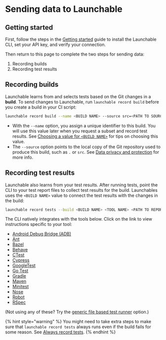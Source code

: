 # Sending data to Launchable

## Getting started

First, follow the steps in the [Getting started](../getting-started.md) guide to install the Launchable CLI, set your API key, and verify your connection.

Then return to this page to complete the two steps for sending data:

1. Recording builds
2. Recording test results

## Recording builds

Launchable learns from and selects tests based on the Git changes in a **build**. To send changes to Launchable, run `launchable record build` before you create a build in your CI script:

```bash
launchable record build --name <BUILD NAME> --source src=<PATH TO SOURCE>
```

* With the `--name` option, you assign a unique identifier to this build. You will use this value later when you request a subset and record test results. See [Choosing a value for `<BUILD NAME>`](resources/build-names.md) for tips on choosing this value.
* The `--source` option points to the local copy of the Git repository used to produce this build, such as `.` or `src`. See [Data privacy and protection](security/data-privacy-and-protection.md) for more info.

## Recording test results

Launchable also learns from your test results. After running tests, point the CLI to your test report files to collect test results for the build. Launchables uses the `<BUILD NAME>` value to connect the test results with the changes in the build:

```bash
launchable record tests --build <BUILD NAME> <TOOL NAME> <PATH TO REPORT FILES>
```

The CLI natively integrates with the tools below. Click on the link to view instructions specific to your tool:

* [Android Debug Bridge \(ADB\)](test-runners/adb.md)
* [Ant](test-runners/ant.md#recording-test-results)
* [Bazel](test-runners/bazel.md#recording-test-results)
* [Behave](test-runners/behave.md#recording-test-results)
* [CTest](test-runners/ctest.md#recording-test-results)
* [Cypress](test-runners/cypress.md#recording-test-results)
* [GoogleTest](test-runners/googletest.md#recording-test-results)
* [Go Test](test-runners/go-test.md#recording-test-results)
* [Gradle](test-runners/gradle.md#recording-test-results)
* [Maven](test-runners/maven.md#recording-test-results)
* [Minitest](test-runners/minitest.md#recording-test-results)
* [Nose](test-runners/nose.md#recording-test-results)
* [Robot](test-runners/robot.md#recording-test-results)
* [RSpec](test-runners/rspec.md#recording-test-results)

\(Not using any of these? Try the [generic file based test runner](resources/file.md) option.\)

{% hint style="warning" %}
You might need to take extra steps to make sure that `launchable record tests` always runs even if the build fails for some reason. See [Always record tests](../resources/always-run.md).
{% endhint %}
